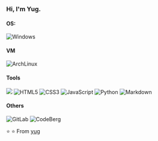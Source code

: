 ### Hi, I'm Yug. 

#### OS:
![Windows](http://img.shields.io/badge/-Windows-0078D6?style=flat-square&logo=windows&logoColor=ffffff)
#### VM
![ArchLinux](http://img.shields.io/badge/-ArchLinux-0078D6?style=flat-square&logo=archlinux&logoColor=ffffff)

#### Tools

![](https://img.shields.io/badge/Editor-VS_Codium-informational?style=flat&logo=visual-studio-code&logoColor=white&color=6aa6f8)
![HTML5](https://img.shields.io/badge/-HTML5-%23E44D27?style=flat-square&logo=html5&logoColor=ffffff)
![CSS3](https://img.shields.io/badge/-CSS3-%231572B6?style=flat-square&logo=css3)
![JavaScript](https://img.shields.io/badge/-JavaScript-%23F7DF1C?style=flat-square&logo=javascript&logoColor=000000&labelColor=%23F7DF1C&color=%23FFCE5A)
![Python](https://img.shields.io/badge/-Python-FCA121?style=flat-square&logo=python)
![Markdown](https://img.shields.io/badge/-Markdown-FCA121?style=flat-square&logo=markdown)

#### Others
![GitLab](https://img.shields.io/badge/-GitLab-FCA121?style=flat-square&logo=gitlab)
![CodeBerg](https://img.shields.io/badge/-CodeBerg-FCA121?style=flat-square&logo=codeberg)




⭐️ ⭐️ From [yug](https://github.com/yugArch) 



